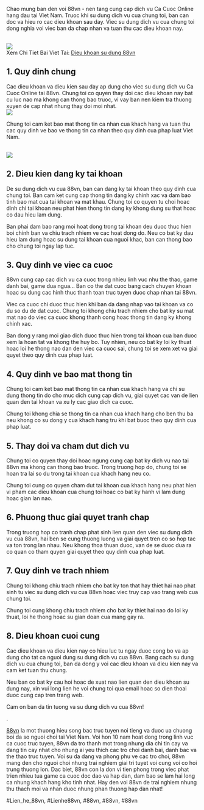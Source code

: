 <p>Chao mung ban den voi 88vn - nen tang cung cap dich vu Ca Cuoc Online hang dau tai Viet Nam. Truoc khi su dung dich vu cua chung toi, ban can doc va hieu ro cac dieu khoan sau day. Viec su dung dich vu cua chung toi dong nghia voi viec ban da chap nhan va tuan thu cac dieu khoan nay.</p><br><img src="https://88vn.mba/wp-content/uploads/2025/02/dieu-khoan-su-dung-2.webp"></br>
Xem Chi Tiet Bai Viet Tai: <a href="https://88vn.mba/dieu-khoan-su-dung/">Dieu khoan su dung 88vn</a><h2>1. Quy dinh chung</h2><p>Cac dieu khoan va dieu kien sau day ap dung cho viec su dung dich vu Ca Cuoc Online tai 88vn. Chung toi co quyen thay doi cac dieu khoan nay bat cu luc nao ma khong can thong bao truoc, vi vay ban nen kiem tra thuong xuyen de cap nhat nhung thay doi moi nhat.<br><img src="https://88vn.mba/wp-content/uploads/2025/02/dieu-khoan-su-dung-3.webp"></br><p>Chung toi cam ket bao mat thong tin ca nhan cua khach hang va tuan thu cac quy dinh ve bao ve thong tin ca nhan theo quy dinh cua phap luat Viet Nam.</p><br><img src="https://88vn.mba/wp-content/uploads/2025/02/dieu-khoan-su-dung-1.webp"></br><h2>2. Dieu kien dang ky tai khoan</h2><p>De su dung dich vu cua 88vn, ban can dang ky tai khoan theo quy dinh cua chung toi. Ban cam ket cung cap thong tin dang ky chinh xac va dam bao tinh bao mat cua tai khoan va mat khau. Chung toi co quyen tu choi hoac dinh chi tai khoan neu phat hien thong tin dang ky khong dung su that hoac co dau hieu lam dung.<p>Ban phai dam bao rang moi hoat dong trong tai khoan deu duoc thuc hien boi chinh ban va chiu trach nhiem ve cac hoat dong do. Neu co bat ky dau hieu lam dung hoac su dung tai khoan cua nguoi khac, ban can thong bao cho chung toi ngay lap tuc.</p><h2>3. Quy dinh ve viec ca cuoc</h2><p>88vn cung cap cac dich vu ca cuoc trong nhieu linh vuc nhu the thao, game danh bai, game dua ngua... Ban co the dat cuoc bang cach chuyen khoan hoac su dung cac hinh thuc thanh toan truc tuyen duoc chap nhan tai 88vn.<p>Viec ca cuoc chi duoc thuc hien khi ban da dang nhap vao tai khoan va co du so du de dat cuoc. Chung toi khong chiu trach nhiem cho bat ky su mat mat nao do viec ca cuoc khong thanh cong hoac thong tin dang ky khong chinh xac.</p><p>Ban dong y rang moi giao dich duoc thuc hien trong tai khoan cua ban duoc xem la hoan tat va khong the huy bo. Tuy nhien, neu co bat ky loi ky thuat hoac loi he thong nao dan den viec ca cuoc sai, chung toi se xem xet va giai quyet theo quy dinh cua phap luat.</p><h2>4. Quy dinh ve bao mat thong tin</h2><p>Chung toi cam ket bao mat thong tin ca nhan cua khach hang va chi su dung thong tin do cho muc dich cung cap dich vu, giai quyet cac van de lien quan den tai khoan va xu ly cac giao dich ca cuoc.</p><p>Chung toi khong chia se thong tin ca nhan cua khach hang cho ben thu ba neu khong co su dong y cua khach hang tru khi bat buoc theo quy dinh cua phap luat.</p><h2>5. Thay doi va cham dut dich vu</h2><p>Chung toi co quyen thay doi hoac ngung cung cap bat ky dich vu nao tai 88vn ma khong can thong bao truoc. Trong truong hop do, chung toi se hoan tra lai so du trong tai khoan cua khach hang neu co.</p><p>Chung toi cung co quyen cham dut tai khoan cua khach hang neu phat hien vi pham cac dieu khoan cua chung toi hoac co bat ky hanh vi lam dung hoac gian lan nao.</p><h2>6. Phuong thuc giai quyet tranh chap</h2><p>Trong truong hop co tranh chap phat sinh lien quan den viec su dung dich vu cua 88vn, hai ben se cung thuong luong va giai quyet tren co so hop tac va ton trong lan nhau. Neu khong thoa thuan duoc, van de se duoc dua ra co quan co tham quyen giai quyet theo quy dinh cua phap luat.</p><h2>7. Quy dinh ve trach nhiem</h2><p>Chung toi khong chiu trach nhiem cho bat ky ton that hay thiet hai nao phat sinh tu viec su dung dich vu cua 88vn hoac viec truy cap vao trang web cua chung toi.</p><p>Chung toi cung khong chiu trach nhiem cho bat ky thiet hai nao do loi ky thuat, loi he thong hoac su gian doan cua mang gay ra.</p><h2>8. Dieu khoan cuoi cung</h2><p>Cac dieu khoan va dieu kien nay co hieu luc tu ngay duoc cong bo va ap dung cho tat ca nguoi dung su dung dich vu cua 88vn. Bang cach su dung dich vu cua chung toi, ban da dong y voi cac dieu khoan va dieu kien nay va cam ket tuan thu chung.</p><p>Neu ban co bat ky cau hoi hoac de xuat nao lien quan den dieu khoan su dung nay, xin vui long lien he voi chung toi qua email hoac so dien thoai duoc cung cap tren trang web.</p><p>Cam on ban da tin tuong va su dung dich vu cua 88vn!</p><p>.

<a href="https://88vn.mba/">88vn</a> la mot thuong hieu song bac truc tuyen noi tieng va duoc ua chuong boi da so nguoi choi tai Viet Nam. Voi hon 10 nam hoat dong trong linh vuc ca cuoc truc tuyen, 88vn da tro thanh mot trong nhung dia chi tin cay va dang tin cay nhat cho nhung ai yeu thich cac tro choi danh bai, danh bac va the thao truc tuyen. Voi su da dang va phong phu ve cac tro choi, 88vn mang den cho nguoi choi nhung trai nghiem giai tri tuyet voi cung voi co hoi trung thuong lon. Dac biet, 88vn con la don vi tien phong trong viec phat trien nhieu tua game ca cuoc doc dao va hap dan, dam bao se lam hai long ca nhung khach hang kho tinh nhat. Hay den voi 88vn de trai nghiem nhung thu thach moi va nhan duoc nhung phan thuong hap dan nhat!</p>
#Lien_he_88vn, #Lienhe88vn, #88vn, #88vn, #88vn
